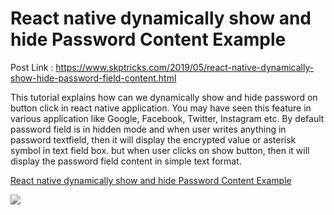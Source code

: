 # React native dynamically show and hide Password Content Example

Post Link : https://www.skptricks.com/2019/05/react-native-dynamically-show-hide-password-field-content.html

This tutorial explains how can we dynamically show and hide password on button click in react native application. You may have seen this feature in various application like Google, Facebook, Twitter, Instagram etc. By default password field is in hidden mode and when user writes anything in password textfield, then it will display the encrypted value or asterisk symbol in text field box. but when user clicks on show button, then it will display the password field content in simple text format.

<a href="https://www.skptricks.com/2019/05/react-native-dynamically-show-hide-password-field-content.html" > React native dynamically show and hide Password Content Example</a>

<img src="https://1.bp.blogspot.com/-xDLigAcnIAE/XOp1U5YS6QI/AAAAAAAAC14/wHdyAoxJch8uKfRNJbtYqViNChrAfEGowCLcBGAs/s400/react-native-dynamically-show-hide-password-field-content.jpg" />
